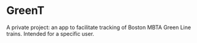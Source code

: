 # GreenT

A private project: an app to facilitate tracking of Boston MBTA Green Line trains. Intended for a specific user.